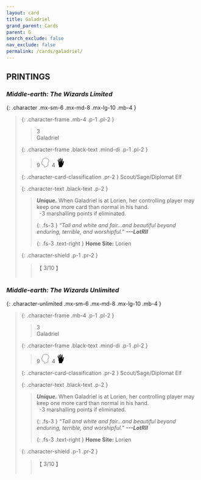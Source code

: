 ```yaml
---
layout: card
title: Galadriel
grand_parent: Cards
parent: G
search_exclude: false
nav_exclude: false
permalink: /cards/galadriel/
---
```


## PRINTINGS


### _Middle-earth: The Wizards Limited_

{: .character .mx-sm-6 .mx-md-8 .mx-lg-10 .mb-4 }
> {: .character-frame .mb-4 .p-1 .pl-2 }
> > <div class="card-mp">3</div>
> > <div class="character-card-name">Galadriel</div>
>
> {: .character-frame .black-text .mind-di .p-1 .pl-2 }
> > 9 ![](/assets/images/mind.svg)&ensp;4 ![](/assets/images/di.svg)
>
> {: .character-card-classification .pr-2 }
> Scout/Sage/Diplomat Elf
>
> {: .character-text .black-text .p-2 }
> > _**Unique.**_ When Galadriel is at Lorien, her controlling player may keep one more card than normal in his hand. <br>&ensp;-3 marshalling points if eliminated. 
> > 
> > {: .fs-3 } 
> > _“Tall and white and fair...and beautiful beyond enduring, terrible, and worshipful."_ ***---&#65279;LotRII***  
> > 
> > {: .fs-3 .text-right } 
> > **Home Site:** Lorien 
>
> {: .character-shield .p-1 .pr-2 }
> > <div class="card-shield">【 3/10 】</div>
> > <div class="card-corruption">&nbsp;</div>

### _Middle-earth: The Wizards Unlimited_

{: .character-unlimited .mx-sm-6 .mx-md-8 .mx-lg-10 .mb-4 }
> {: .character-frame .mb-4 .p-1 .pl-2 }
> > <div class="card-mp">3</div>
> > <div class="character-card-name">Galadriel</div>
>
> {: .character-frame .black-text .mind-di .p-1 .pl-2 }
> > 9 ![](/assets/images/mind.svg)&ensp;4 ![](/assets/images/di.svg)
>
> {: .character-card-classification .pr-2 }
> Scout/Sage/Diplomat Elf
>
> {: .character-text .black-text .p-2 }
> > _**Unique.**_ When Galadriel is at Lorien, her controlling player may keep one more card than normal in his hand. <br>&ensp;-3 marshalling points if eliminated. 
> > 
> > {: .fs-3 } 
> > _“Tall and white and fair...and beautiful beyond enduring, terrible, and worshipful."_ ***---&#65279;LotRII***  
> > 
> > {: .fs-3 .text-right } 
> > **Home Site:** Lorien 
>
> {: .character-shield .p-1 .pr-2 }
> > <div class="card-shield">【 3/10 】</div>
> > <div class="card-corruption">&nbsp;</div>
